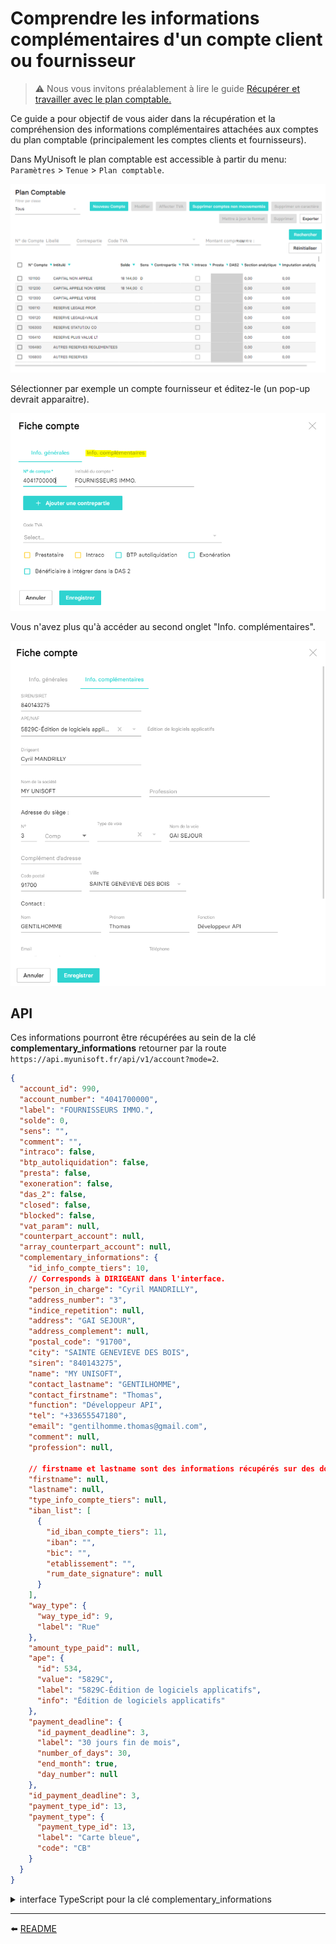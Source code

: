 # Comprendre les informations complémentaires d'un compte client ou fournisseur

> ⚠️ Nous vous invitons préalablement à lire le guide [Récupérer et travailler avec le plan comptable.](./plan_comptable.md)

Ce guide a pour objectif de vous aider dans la récupération et la compréhension des informations complémentaires attachées aux comptes du plan comptable (principalement les comptes clients et fournisseurs).

Dans MyUnisoft le plan comptable est accessible à partir du menu: `Paramètres` > `Tenue` > `Plan comptable`.

![](./images/plan_comptable.PNG)

Sélectionner par exemple un compte fournisseur et éditez-le (un pop-up devrait apparaitre).

![](./images/fiche_compte.PNG)

Vous n'avez plus qu'à accéder au second onglet "Info. complémentaires".

![](./images/fiche_compte_complementaire.PNG)

## API

Ces informations pourront être récupérées au sein de la clé **complementary_informations** retourner par la route `https://api.myunisoft.fr/api/v1/account?mode=2`.

```json
{
  "account_id": 990,
  "account_number": "4041700000",
  "label": "FOURNISSEURS IMMO.",
  "solde": 0,
  "sens": "",
  "comment": "",
  "intraco": false,
  "btp_autoliquidation": false,
  "presta": false,
  "exoneration": false,
  "das_2": false,
  "closed": false,
  "blocked": false,
  "vat_param": null,
  "counterpart_account": null,
  "array_counterpart_account": null,
  "complementary_informations": {
    "id_info_compte_tiers": 10,
    // Corresponds à DIRIGEANT dans l'interface.
    "person_in_charge": "Cyril MANDRILLY",
    "address_number": "3",
    "indice_repetition": null,
    "address": "GAI SEJOUR",
    "address_complement": null,
    "postal_code": "91700",
    "city": "SAINTE GENEVIEVE DES BOIS",
    "siren": "840143275",
    "name": "MY UNISOFT",
    "contact_lastname": "GENTILHOMME",
    "contact_firstname": "Thomas",
    "function": "Développeur API",
    "tel": "+33655547180",
    "email": "gentilhomme.thomas@gmail.com",
    "comment": null,
    "profession": null,

    // firstname et lastname sont des informations récupérés sur des documents des impôts
    "firstname": null,
    "lastname": null,
    "type_info_compte_tiers": null,
    "iban_list": [
      {
        "id_iban_compte_tiers": 11,
        "iban": "",
        "bic": "",
        "etablissement": "",
        "rum_date_signature": null
      }
    ],
    "way_type": {
      "way_type_id": 9,
      "label": "Rue"
    },
    "amount_type_paid": null,
    "ape": {
      "id": 534,
      "value": "5829C",
      "label": "5829C-Édition de logiciels applicatifs",
      "info": "Édition de logiciels applicatifs"
    },
    "payment_deadline": {
      "id_payment_deadline": 3,
      "label": "30 jours fin de mois",
      "number_of_days": 30,
      "end_month": true,
      "day_number": null
    },
    "id_payment_deadline": 3,
    "payment_type_id": 13,
    "payment_type": {
      "payment_type_id": 13,
      "label": "Carte bleue",
      "code": "CB"
    }
  }
}
```

<details><summary>interface TypeScript pour la clé complementary_informations</summary>

```ts
interface ComplementaryInformations {
  id_info_compte_tiers: number;
  person_in_charge: string;
  address_number: string;
  indice_repetition: string;
  address: string;
  address_complement: string;
  postal_code: string;
  city: string;
  siren: string;
  name: string;
  contact_lastname: string;
  contact_firstname: string;
  function: string;
  tel: string;
  email: string;
  comment: string;
  profession: string;
  firstname: string;
  lastname: string;
  type_info_compte_tiers: number;
  iban_list: Iban[];
  way_type: WayType;
  amount_type_paid: AmountTypePaid;
  ape: Ape;
  id_payment_deadline: number;
  payment_deadline: PaymentDeadline;
  payment_type_id: number;
  payment_type: PaymentType;
}

interface Iban {
  id_iban_compte_tiers: number;
  iban: string;
  bic: string;
  etablissement: string;
  rum_date_signature?: string;
}

interface PaymentType {
  payment_type_id: number;
  label: string;
  code: string;
}

interface PaymentDeadline {
  id_payment_deadline: number;
  label: string;
  number_of_days: number;
  end_month: boolean;
  day_number: number | null;
}

interface Ape {
  id: number;
  value: string;
  label: string;
  info: string;
}

interface WayType {
  way_type_id: number;
  label: string;
}

interface AmountTypePaid {
  id_amount_type_paid: number;
  label: string;
}
```
</details>

---

⬅️ [README](../README.md)
